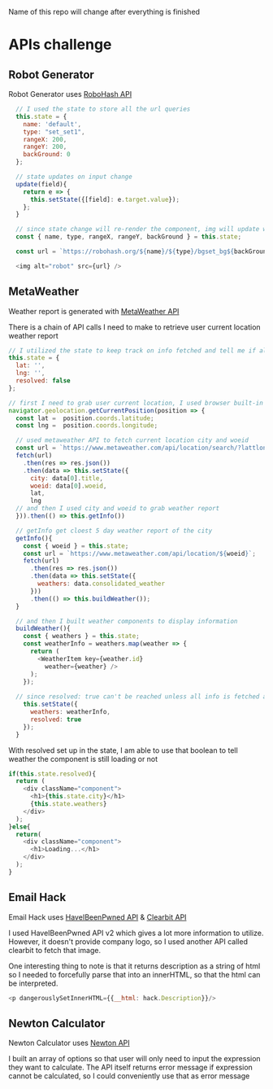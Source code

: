 Name of this repo will change after everything is finished

# APIs challenge

## Robot Generator 
Robot Generator uses [RoboHash API](https://robohash.org/)

```javascript 
  // I used the state to store all the url queries 
  this.state = {
    name: 'default',
    type: "set_set1",
    rangeX: 200,
    rangeY: 200,
    backGround: 0
  };

  // state updates on input change
  update(field){
    return e => {
      this.setState({[field]: e.target.value});
    };
  }

  // since state change will re-render the component, img will update with the update url 
  const { name, type, rangeX, rangeY, backGround } = this.state;

  const url = `https://robohash.org/${name}/${type}/bgset_bg${backGround}/?size=${rangeX}x${rangeY}`;

  <img alt="robot" src={url} />

```
## MetaWeather 
Weather report is generated with [MetaWeather API](https://www.metaweather.com/api/)

There is a chain of API calls I need to make to retrieve user current location weather report 

```javascript 
// I utilized the state to keep track on info fetched and tell me if all APIs have successfully finished their work 
this.state = {
  lat: '',
  lng: '',
  resolved: false
};

// first I need to grab user current location, I used browser built-in API to do so 
navigator.geolocation.getCurrentPosition(position => {
  const lat =  position.coords.latitude;
  const lng =  position.coords.longitude;

  // used metaweather API to fetch current location city and woeid
  const url = `https://www.metaweather.com/api/location/search/?lattlong=${lat},${lng}`;
  fetch(url)
    .then(res => res.json())
    .then(data => this.setState({
      city: data[0].title,
      woeid: data[0].woeid,
      lat,
      lng
  // and then I used city and woeid to grab weather report 
  })).then(() => this.getInfo())

  // getInfo get cloest 5 day weather report of the city 
  getInfo(){
    const { woeid } = this.state;
    const url = `https://www.metaweather.com/api/location/${woeid}`;
    fetch(url)
      .then(res => res.json())
      .then(data => this.setState({
        weathers: data.consolidated_weather
      }))
      .then(() => this.buildWeather());
  }

  // and then I built weather components to display information 
  buildWeather(){
    const { weathers } = this.state;
    const weatherInfo = weathers.map(weather => {
      return (
        <WeatherItem key={weather.id}
          weather={weather} />
      );
    });
  
  // since resolved: true can't be reached unless all info is fetched and weather components are built, it can be used to display the report 
    this.setState({
      weathers: weatherInfo,
      resolved: true
    });
  }
```

With resolved set up in the state, I am able to use that boolean to tell weather the component is still loading or not
```javascript 
if(this.state.resolved){
  return (
    <div className="component"> 
      <h1>{this.state.city}</h1>
      {this.state.weathers}
    </div>
  );
}else{
  return( 
    <div className="component">
      <h1>Loading...</h1>
    </div>
  );
}
```

## Email Hack
Email Hack uses [HaveIBeenPwned API](https://haveibeenpwned.com/)
& [Clearbit API](https://clearbit.com/docs)

I used HaveIBeenPwned API v2 which gives a lot more information to utilize. However, it doesn't provide company logo, so I used another API called clearbit to fetch that image.

One interesting thing to note is that it returns description as a string of html so I needed to forcefully parse that into an innerHTML, so that the html can be interpreted.

```javascript
<p dangerouslySetInnerHTML={{__html: hack.Description}}/>

```

## Newton Calculator 
Newton Calculator uses [Newton API](https://newton.now.sh/)

I built an array of options so that user will only need to input the expression they want to calculate. The API itself returns error message if expression cannot be calculated, so I could conveniently use that as error message

